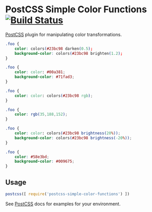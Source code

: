 # PostCSS Simple Color Functions [![Build Status][ci-img]][ci]

[PostCSS] plugin for manipulating color transformations.

[PostCSS]: https://github.com/postcss/postcss
[ci-img]:  https://travis-ci.org/rajdee/postcss-simple-color-functions.svg
[ci]:      https://travis-ci.org/rajdee/postcss-simple-color-functions

```css
.foo {
    color: colors(#23bc98 darken(0.5);
    background-color: colors(#23bc98 brighten(1.2);
}
```

```css
.foo {
    color: color: #00a381;
    background-color: #71fad3;
}
```

```css
.foo {
    color: color: colors(#23bc98 rgb);
}
```

```css
.foo {
    color: rgb(35,188,152);
}
```

```css
.foo {
    color: color: colors(#23bc98 brightness(20%));
    background-color: colors(#23bc98 brightness(-20%));
}
```

```css
.foo {
    color: #58e3bd;
    background-color: #009675;
}
```

## Usage

```js
postcss([ require('postcss-simple-color-functions') ])
```

See [PostCSS] docs for examples for your environment.
